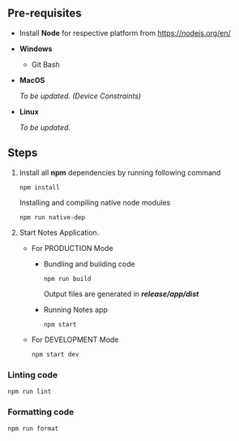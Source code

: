 ## Pre-requisites

- Install **Node** for respective platform from https://nodejs.org/en/

- **Windows**

  - Git Bash

- **MacOS**

  _To be updated. (Device Constraints)_

- **Linux**

  _To be updated._

## Steps

1.  Install all **npm** dependencies by running following command

        npm install

    Installing and compiling native node modules

        npm run native-dep

2.  Start Notes Application.

    - For PRODUCTION Mode

      - Bundling and building code

            npm run build

        Output files are generated in **_release/app/dist_**

      - Running Notes app

            npm start

    - For DEVELOPMENT Mode
    
          npm start dev

### Linting code

    npm run lint

### Formatting code

    npm run format
